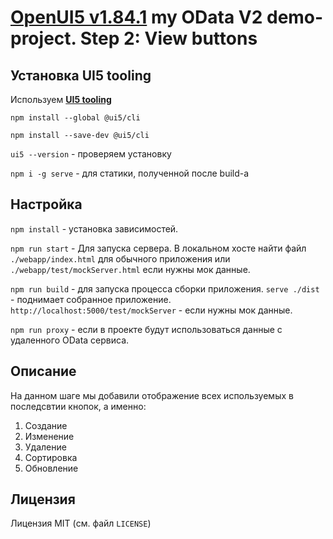# [OpenUI5 v1.84.1](https://openui5nightly.hana.ondemand.com/1.84.1/) my OData V2 demo-project. Step 2: View buttons

## Установка UI5 tooling

Используем [**UI5 tooling**](https://sap.github.io/ui5-tooling/pages/GettingStarted/)

`npm install --global @ui5/cli`

`npm install --save-dev @ui5/cli`

`ui5 --version` - проверяем установку

`npm i -g serve` - для статики, полученной после build-а

## Настройка

`npm install` - установка зависимостей.

`npm run start` - Для запуска сервера. В локальном хосте найти файл `./webapp/index.html` для обычного приложения или `./webapp/test/mockServer.html` если нужны мок данные.

`npm run build` - для запуска процесса сборки приложения. `serve ./dist` - поднимает собранное приложение. `http://localhost:5000/test/mockServer` - если нужны мок данные.

`npm run proxy` - если в проекте будут использоваться данные с удаленного OData сервиса.

## Описание

На данном шаге мы добавили отображение всех используемых в последсвтии кнопок, а именно:
1. Создание
2. Изменение
3. Удаление
4. Сортировка
5. Обновление

## Лицензия

Лицензия MIT (см. файл `LICENSE`)